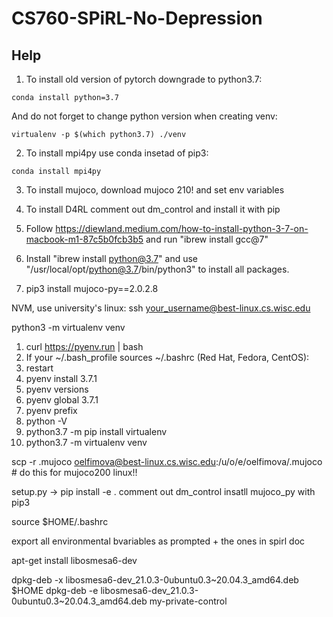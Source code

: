 # CS760-SPiRL-No-Depression

## Help

1. To install old version of pytorch downgrade to python3.7:
```
conda install python=3.7
```
And do not forget to change python version when creating venv:
```
virtualenv -p $(which python3.7) ./venv
```

2. To install mpi4py use conda insetad of pip3:
```
conda install mpi4py
```

3. To install mujoco, download mujoco 210! and set env variables

4. To install D4RL comment out dm_control and install it with pip

5. Follow https://diewland.medium.com/how-to-install-python-3-7-on-macbook-m1-87c5b0fcb3b5 and run "ibrew install gcc@7"

6. Install "ibrew install python@3.7" and use "/usr/local/opt/python@3.7/bin/python3" to install all packages.

6. pip3 install mujoco-py==2.0.2.8

NVM, use university's linux: ssh your_username@best-linux.cs.wisc.edu

python3 -m virtualenv venv 



1. curl https://pyenv.run | bash
2. If your ~/.bash_profile sources ~/.bashrc (Red Hat, Fedora, CentOS):
3. restart
4. pyenv install 3.7.1
5. pyenv versions
6. pyenv global 3.7.1
7. pyenv prefix
8. python -V
9. python3.7 -m pip install virtualenv
10. python3.7 -m virtualenv venv 


scp -r .mujoco oelfimova@best-linux.cs.wisc.edu:/u/o/e/oelfimova/.mujoco # do this for mujoco200 linux!!

setup.py -> pip install -e .
comment out dm_control
insatll mujoco_py with pip3

source $HOME/.bashrc

export all environmental bvariables as prompted + the ones in spirl doc

apt-get install libosmesa6-dev

dpkg-deb -x libosmesa6-dev_21.0.3-0ubuntu0.3~20.04.3_amd64.deb $HOME
dpkg-deb -e libosmesa6-dev_21.0.3-0ubuntu0.3~20.04.3_amd64.deb my-private-control